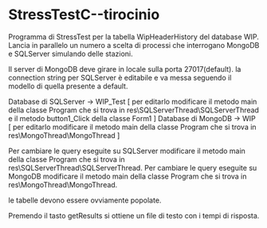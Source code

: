 # StressTestC--tirocinio

Programma di StressTest per la tabella WipHeaderHistory del database WIP.
Lancia in parallelo un numero a scelta di processi che interrogano MongoDB e SQLServer simulando delle stazioni.

Il server di MongoDB deve girare in locale sulla porta 27017(default).
la connection string per SQLServer è editabile e va messa seguendo il modello di quella presente a default.

Database di SQLServer -> WIP_Test [ per editarlo modificare il metodo main della classe Program che si trova in res\SQLServerThread\SQLServerThread e il metodo button1_Click della classe Form1 ]
Database di MongoDB -> WIP [ per editarlo modificare il metodo main della classe Program che si trova in res\MongoThread\MongoThread ]

Per cambiare le query eseguite su SQLServer modificare il metodo main della classe Program che si trova in res\SQLServerThread\SQLServerThread.
Per cambiare le query eseguite su MongoDB modificare il metodo main della classe Program che si trova in res\MongoThread\MongoThread. 

le tabelle devono essere ovviamente popolate.

Premendo il tasto getResults si ottiene un file di testo con i tempi di risposta.
